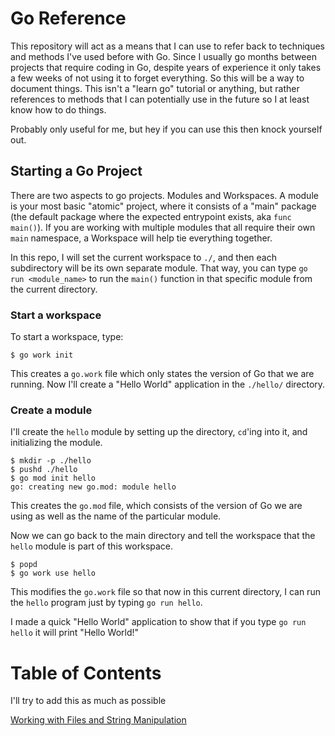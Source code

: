 # Go Reference

This repository will act as a means that I can use to refer back to techniques and methods I've used before with Go. Since I usually go months between projects that require coding in Go, despite years of experience it only takes a few weeks of not using it to forget everything. So this will be a way to document things. This isn't a "learn go" tutorial or anything, but rather references to methods that I can potentially use in the future so I at least know how to do things.

Probably only useful for me, but hey if you can use this then knock yourself out.

## Starting a Go Project

There are two aspects to go projects. Modules and Workspaces. A module is your most basic "atomic" project, where it consists of a "main" package (the default package where the expected entrypoint exists, aka `func main()`). If you are working with multiple modules that all require their own `main` namespace, a Workspace will help tie everything together.

In this repo, I will set the current workspace to `./`, and then each subdirectory will be its own separate module. That way, you can type `go run <module_name>` to run the `main()` function in that specific module from the current directory.

### Start a workspace

To start a workspace, type:

```terminal
$ go work init
```

This creates a `go.work` file which only states the version of Go that we are running. Now I'll create a "Hello World" application in the `./hello/` directory.

### Create a module

I'll create the `hello` module by setting up the directory, `cd`'ing into it, and initializing the module.

```terminal
$ mkdir -p ./hello
$ pushd ./hello
$ go mod init hello
go: creating new go.mod: module hello
```

This creates the `go.mod` file, which consists of the version of Go we are using as well as the name of the particular module.

Now we can go back to the main directory and tell the workspace that the `hello` module is part of this workspace.

```terminal
$ popd
$ go work use hello
```

This modifies the `go.work` file so that now in this current directory, I can run the `hello` program just by typing `go run hello`.

I made a quick "Hello World" application to show that if you type `go run hello` it will print "Hello World!"

# Table of Contents

I'll try to add this as much as possible

[Working with Files and String Manipulation](./filesandstrings/)